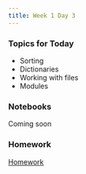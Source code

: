 ```yaml
---
title: Week 1 Day 3
---
```


### Topics for Today
* Sorting
* Dictionaries
* Working with files
* Modules

### Notebooks
Coming soon

### Homework
[Homework](https://github.com/tiy-lv-python-2015-06/word-frequency)
